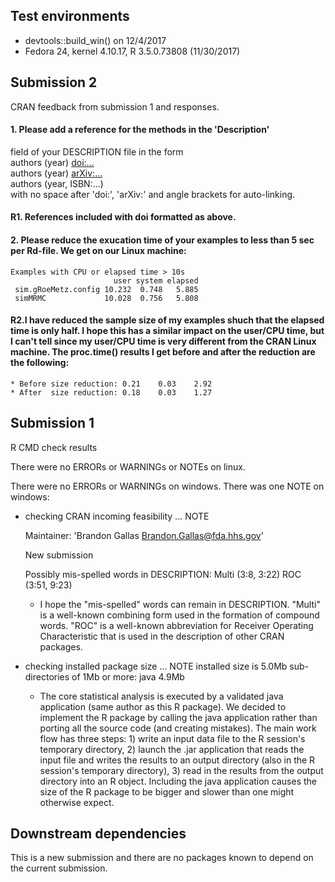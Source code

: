 ## Test environments
* devtools::build_win() on 12/4/2017
* Fedora 24, kernel 4.10.17, R 3.5.0.73808 (11/30/2017)

## Submission 2
CRAN feedback from submission 1 and responses.

#### 1. Please add a reference for the methods in the 'Description'  
   field of your DESCRIPTION file in the form  
   authors (year) <doi:...>  
   authors (year) <arXiv:...>  
   authors (year, ISBN:...)  
   with no space after 'doi:', 'arXiv:' and angle brackets for auto-linking.
   
#### R1. References included with doi formatted as above.


#### 2. Please reduce the exucation time of your examples to less than 5 sec per Rd-file. We get on our Linux machine:

    Examples with CPU or elapsed time > 10s  
                           user system elapsed  
     sim.gRoeMetz.config 10.232  0.748   5.885  
     simMRMC             10.028  0.756   5.808
   
#### R2.I have reduced the sample size of my examples shuch that the elapsed time is only half. I hope this has a similar impact on the user/CPU time, but I can't tell since my user/CPU time is very different from the CRAN Linux machine. The proc.time() results I get before and after the reduction are the following:
  
    * Before size reduction: 0.21    0.03    2.92 
    * After  size reduction: 0.18    0.03    1.27 

## Submission 1
R CMD check results

There were no ERRORs or WARNINGs or NOTEs on linux.

There were no ERRORs or WARNINGs on windows. There was one NOTE on windows:

* checking CRAN incoming feasibility ... NOTE

   Maintainer: 'Brandon Gallas <Brandon.Gallas@fda.hhs.gov>'

   New submission

   Possibly mis-spelled words in DESCRIPTION:
   Multi (3:8, 3:22)
   ROC (3:51, 9:23)

  * I hope the "mis-spelled" words can remain in DESCRIPTION. "Multi" is a well-known combining form used in the formation of compound words. "ROC" is a well-known abbreviation for Receiver Operating Characteristic that is used in the description of other CRAN packages.

* checking installed package size ... NOTE
  installed size is  5.0Mb
  sub-directories of 1Mb or more:
    java   4.9Mb
    
  * The core statistical analysis is executed by a validated java application (same author as this R package). We decided to implement the R package by calling the java application rather than porting all the source code (and creating mistakes). The main work flow has three steps: 1) write an input data file to the R session's temporary directory, 2) launch the .jar application that reads the input file and writes the results to an output directory (also in the R session's temporary directory), 3) read in the results from the output directory into an R object. Including the java application causes the size of the R package to be bigger and slower than one might otherwise expect.

## Downstream dependencies
This is a new submission and there are no packages known to depend on the current submission.